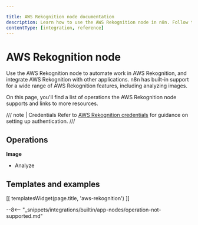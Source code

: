 ```yaml
---

title: AWS Rekognition node documentation
description: Learn how to use the AWS Rekognition node in n8n. Follow technical documentation to integrate AWS Rekognition node into your workflows.
contentType: [integration, reference]
---
```


# AWS Rekognition node

Use the AWS Rekognition node to automate work in AWS Rekognition, and integrate AWS Rekognition with other applications. n8n has built-in support for a wide range of AWS Rekognition features, including analyzing images.

On this page, you'll find a list of operations the AWS Rekognition node supports and links to more resources.

/// note | Credentials
Refer to [AWS Rekognition credentials](/integrations/builtin/credentials/aws.md) for guidance on setting up authentication. 
///

## Operations

**Image**

- Analyze

## Templates and examples

<!-- see https://www.notion.so/n8n/Pull-in-templates-for-the-integrations-pages-37c716837b804d30a33b47475f6e3780 -->
[[ templatesWidget(page.title, 'aws-rekognition') ]]

--8<-- "_snippets/integrations/builtin/app-nodes/operation-not-supported.md"

